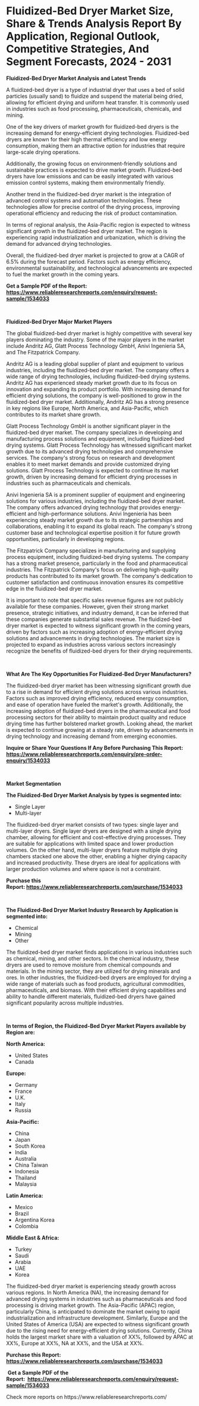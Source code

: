 <p><h1>Fluidized-Bed Dryer Market Size, Share & Trends Analysis Report By Application, Regional Outlook, Competitive Strategies, And Segment Forecasts, 2024 - 2031</h1></p><p><strong>Fluidized-Bed Dryer Market Analysis and Latest Trends</strong></p>
<p><p>A fluidized-bed dryer is a type of industrial dryer that uses a bed of solid particles (usually sand) to fluidize and suspend the material being dried, allowing for efficient drying and uniform heat transfer. It is commonly used in industries such as food processing, pharmaceuticals, chemicals, and mining.</p><p>One of the key drivers of market growth for fluidized-bed dryers is the increasing demand for energy-efficient drying technologies. Fluidized-bed dryers are known for their high thermal efficiency and low energy consumption, making them an attractive option for industries that require large-scale drying operations.</p><p>Additionally, the growing focus on environment-friendly solutions and sustainable practices is expected to drive market growth. Fluidized-bed dryers have low emissions and can be easily integrated with various emission control systems, making them environmentally friendly.</p><p>Another trend in the fluidized-bed dryer market is the integration of advanced control systems and automation technologies. These technologies allow for precise control of the drying process, improving operational efficiency and reducing the risk of product contamination.</p><p>In terms of regional analysis, the Asia-Pacific region is expected to witness significant growth in the fluidized-bed dryer market. The region is experiencing rapid industrialization and urbanization, which is driving the demand for advanced drying technologies.</p><p>Overall, the fluidized-bed dryer market is projected to grow at a CAGR of 6.5% during the forecast period. Factors such as energy efficiency, environmental sustainability, and technological advancements are expected to fuel the market growth in the coming years.</p></p>
<p><strong>Get a Sample PDF of the Report:&nbsp; <a href="https://www.reliableresearchreports.com/enquiry/request-sample/1534033">https://www.reliableresearchreports.com/enquiry/request-sample/1534033</a></strong></p>
<p>&nbsp;</p>
<p><strong>Fluidized-Bed Dryer Major Market Players</strong></p>
<p><p>The global fluidized-bed dryer market is highly competitive with several key players dominating the industry. Some of the major players in the market include Andritz AG, Glatt Process Technology GmbH, Anivi Ingenieria SA, and The Fitzpatrick Company.</p><p>Andritz AG is a leading global supplier of plant and equipment to various industries, including the fluidized-bed dryer market. The company offers a wide range of drying technologies, including fluidized-bed drying systems. Andritz AG has experienced steady market growth due to its focus on innovation and expanding its product portfolio. With increasing demand for efficient drying solutions, the company is well-positioned to grow in the fluidized-bed dryer market. Additionally, Andritz AG has a strong presence in key regions like Europe, North America, and Asia-Pacific, which contributes to its market share growth.</p><p>Glatt Process Technology GmbH is another significant player in the fluidized-bed dryer market. The company specializes in developing and manufacturing process solutions and equipment, including fluidized-bed drying systems. Glatt Process Technology has witnessed significant market growth due to its advanced drying technologies and comprehensive services. The company's strong focus on research and development enables it to meet market demands and provide customized drying solutions. Glatt Process Technology is expected to continue its market growth, driven by increasing demand for efficient drying processes in industries such as pharmaceuticals and chemicals.</p><p>Anivi Ingenieria SA is a prominent supplier of equipment and engineering solutions for various industries, including the fluidized-bed dryer market. The company offers advanced drying technology that provides energy-efficient and high-performance solutions. Anivi Ingenieria has been experiencing steady market growth due to its strategic partnerships and collaborations, enabling it to expand its global reach. The company's strong customer base and technological expertise position it for future growth opportunities, particularly in developing regions.</p><p>The Fitzpatrick Company specializes in manufacturing and supplying process equipment, including fluidized-bed drying systems. The company has a strong market presence, particularly in the food and pharmaceutical industries. The Fitzpatrick Company's focus on delivering high-quality products has contributed to its market growth. The company's dedication to customer satisfaction and continuous innovation ensures its competitive edge in the fluidized-bed dryer market.</p><p>It is important to note that specific sales revenue figures are not publicly available for these companies. However, given their strong market presence, strategic initiatives, and industry demand, it can be inferred that these companies generate substantial sales revenue. The fluidized-bed dryer market is expected to witness significant growth in the coming years, driven by factors such as increasing adoption of energy-efficient drying solutions and advancements in drying technologies. The market size is projected to expand as industries across various sectors increasingly recognize the benefits of fluidized-bed dryers for their drying requirements.</p></p>
<p>&nbsp;</p>
<p><strong>What Are The Key Opportunities For Fluidized-Bed Dryer Manufacturers?</strong></p>
<p><p>The fluidized-bed dryer market has been witnessing significant growth due to a rise in demand for efficient drying solutions across various industries. Factors such as improved drying efficiency, reduced energy consumption, and ease of operation have fueled the market's growth. Additionally, the increasing adoption of fluidized-bed dryers in the pharmaceutical and food processing sectors for their ability to maintain product quality and reduce drying time has further bolstered market growth. Looking ahead, the market is expected to continue growing at a steady rate, driven by advancements in drying technology and increasing demand from emerging economies.</p></p>
<p><strong>Inquire or Share Your Questions If Any Before Purchasing This Report: <a href="https://www.reliableresearchreports.com/enquiry/pre-order-enquiry/1534033">https://www.reliableresearchreports.com/enquiry/pre-order-enquiry/1534033</a></strong></p>
<p>&nbsp;</p>
<p><strong>Market Segmentation</strong></p>
<p><strong>The Fluidized-Bed Dryer Market Analysis by types is segmented into:</strong></p>
<p><ul><li>Single Layer</li><li>Multi-layer</li></ul></p>
<p><p>The fluidized-bed dryer market consists of two types: single layer and multi-layer dryers. Single layer dryers are designed with a single drying chamber, allowing for efficient and cost-effective drying processes. They are suitable for applications with limited space and lower production volumes. On the other hand, multi-layer dryers feature multiple drying chambers stacked one above the other, enabling a higher drying capacity and increased productivity. These dryers are ideal for applications with larger production volumes and where space is not a constraint.</p></p>
<p><strong>Purchase this Report:&nbsp;<a href="https://www.reliableresearchreports.com/purchase/1534033">https://www.reliableresearchreports.com/purchase/1534033</a></strong></p>
<p>&nbsp;</p>
<p><strong>The Fluidized-Bed Dryer Market Industry Research by Application is segmented into:</strong></p>
<p><ul><li>Chemical</li><li>Mining</li><li>Other</li></ul></p>
<p><p>The fluidized-bed dryer market finds applications in various industries such as chemical, mining, and other sectors. In the chemical industry, these dryers are used to remove moisture from chemical compounds and materials. In the mining sector, they are utilized for drying minerals and ores. In other industries, the fluidized-bed dryers are employed for drying a wide range of materials such as food products, agricultural commodities, pharmaceuticals, and biomass. With their efficient drying capabilities and ability to handle different materials, fluidized-bed dryers have gained significant popularity across multiple industries.</p></p>
<p>&nbsp;</p>
<p><strong>In terms of Region, the Fluidized-Bed Dryer Market Players available by Region are:</strong></p>
<p>
    <p> <strong> North America: </strong>
        <ul>
            <li>United States</li>
            <li>Canada</li>
        </ul>
        </p> 
    <p> <strong> Europe: </strong>
        <ul>
            <li>Germany</li>
            <li>France</li>
            <li>U.K.</li>
            <li>Italy</li>
            <li>Russia</li>
        </ul>
        </p> 
    <p> <strong> Asia-Pacific: </strong>
        <ul>
            <li>China</li>
            <li>Japan</li>
            <li>South Korea</li>
            <li>India</li>
            <li>Australia</li>
            <li>China Taiwan</li>
            <li>Indonesia</li>
            <li>Thailand</li>
            <li>Malaysia</li>
        </ul>
        </p> 
    <p> <strong> Latin America: </strong>
        <ul>
            <li>Mexico</li>
            <li>Brazil</li>
            <li>Argentina Korea</li>
            <li>Colombia</li>
        </ul>
        </p> 
    <p> <strong> Middle East & Africa: </strong>
        <ul>
            <li>Turkey</li>
            <li>Saudi</li>
            <li>Arabia</li>
            <li>UAE</li>
            <li>Korea</li>
        </ul>
    </p>
    </p>
<p><p>The fluidized-bed dryer market is experiencing steady growth across various regions. In North America (NA), the increasing demand for advanced drying systems in industries such as pharmaceuticals and food processing is driving market growth. The Asia-Pacific (APAC) region, particularly China, is anticipated to dominate the market owing to rapid industrialization and infrastructure development. Similarly, Europe and the United States of America (USA) are expected to witness significant growth due to the rising need for energy-efficient drying solutions. Currently, China holds the largest market share with a valuation of XX%, followed by APAC at XX%, Europe at XX%, NA at XX%, and the USA at XX%.</p></p>
<p><strong>Purchase this Report: <a href="https://www.reliableresearchreports.com/purchase/1534033">https://www.reliableresearchreports.com/purchase/1534033</a></strong></p>
<p>&nbsp;<strong>Get a Sample PDF of the Report:&nbsp;&nbsp;<a href="https://www.reliableresearchreports.com/enquiry/request-sample/1534033">https://www.reliableresearchreports.com/enquiry/request-sample/1534033</a></strong></p>
<p><strong></strong></p>
<p>Check more reports on https://www.reliableresearchreports.com/</p>